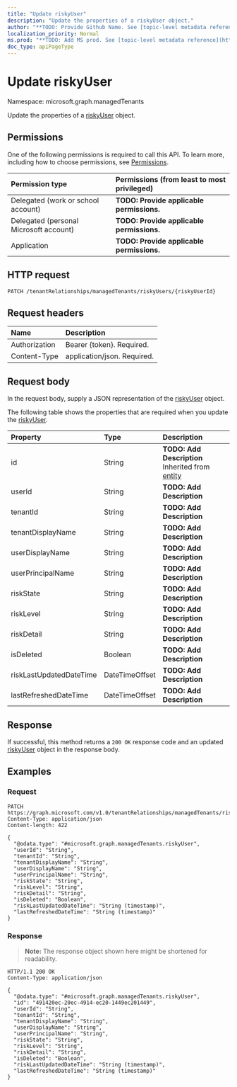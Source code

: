 ```yaml
---
title: "Update riskyUser"
description: "Update the properties of a riskyUser object."
author: "**TODO: Provide Github Name. See [topic-level metadata reference](https://msgo.azurewebsites.net/add/document/guidelines/metadata.html#topic-level-metadata)**"
localization_priority: Normal
ms.prod: "**TODO: Add MS prod. See [topic-level metadata reference](https://msgo.azurewebsites.net/add/document/guidelines/metadata.html#topic-level-metadata)**"
doc_type: apiPageType
---
```


# Update riskyUser
Namespace: microsoft.graph.managedTenants



Update the properties of a [riskyUser](../resources/managedtenants-riskyuser.md) object.

## Permissions
One of the following permissions is required to call this API. To learn more, including how to choose permissions, see [Permissions](/graph/permissions-reference).

|Permission type|Permissions (from least to most privileged)|
|:---|:---|
|Delegated (work or school account)|**TODO: Provide applicable permissions.**|
|Delegated (personal Microsoft account)|**TODO: Provide applicable permissions.**|
|Application|**TODO: Provide applicable permissions.**|

## HTTP request

<!-- {
  "blockType": "ignored"
}
-->
``` http
PATCH /tenantRelationships/managedTenants/riskyUsers/{riskyUserId}
```

## Request headers
|Name|Description|
|:---|:---|
|Authorization|Bearer {token}. Required.|
|Content-Type|application/json. Required.|

## Request body
In the request body, supply a JSON representation of the [riskyUser](../resources/managedtenants-riskyuser.md) object.

The following table shows the properties that are required when you update the [riskyUser](../resources/managedtenants-riskyuser.md).

|Property|Type|Description|
|:---|:---|:---|
|id|String|**TODO: Add Description** Inherited from [entity](../resources/managedtenants-entity.md)|
|userId|String|**TODO: Add Description**|
|tenantId|String|**TODO: Add Description**|
|tenantDisplayName|String|**TODO: Add Description**|
|userDisplayName|String|**TODO: Add Description**|
|userPrincipalName|String|**TODO: Add Description**|
|riskState|String|**TODO: Add Description**|
|riskLevel|String|**TODO: Add Description**|
|riskDetail|String|**TODO: Add Description**|
|isDeleted|Boolean|**TODO: Add Description**|
|riskLastUpdatedDateTime|DateTimeOffset|**TODO: Add Description**|
|lastRefreshedDateTime|DateTimeOffset|**TODO: Add Description**|



## Response

If successful, this method returns a `200 OK` response code and an updated [riskyUser](../resources/managedtenants-riskyuser.md) object in the response body.

## Examples

### Request
<!-- {
  "blockType": "request",
  "name": "update_riskyuser"
}
-->
``` http
PATCH https://graph.microsoft.com/v1.0/tenantRelationships/managedTenants/riskyUsers/{riskyUserId}
Content-Type: application/json
Content-length: 422

{
  "@odata.type": "#microsoft.graph.managedTenants.riskyUser",
  "userId": "String",
  "tenantId": "String",
  "tenantDisplayName": "String",
  "userDisplayName": "String",
  "userPrincipalName": "String",
  "riskState": "String",
  "riskLevel": "String",
  "riskDetail": "String",
  "isDeleted": "Boolean",
  "riskLastUpdatedDateTime": "String (timestamp)",
  "lastRefreshedDateTime": "String (timestamp)"
}
```


### Response
>**Note:** The response object shown here might be shortened for readability.
<!-- {
  "blockType": "response",
  "truncated": true
}
-->
``` http
HTTP/1.1 200 OK
Content-Type: application/json

{
  "@odata.type": "#microsoft.graph.managedTenants.riskyUser",
  "id": "491420ec-20ec-4914-ec20-1449ec201449",
  "userId": "String",
  "tenantId": "String",
  "tenantDisplayName": "String",
  "userDisplayName": "String",
  "userPrincipalName": "String",
  "riskState": "String",
  "riskLevel": "String",
  "riskDetail": "String",
  "isDeleted": "Boolean",
  "riskLastUpdatedDateTime": "String (timestamp)",
  "lastRefreshedDateTime": "String (timestamp)"
}
```

